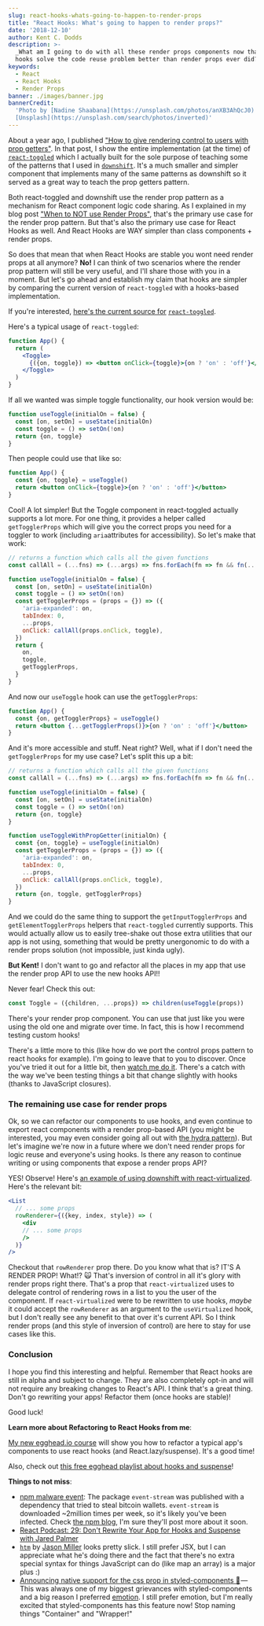 ```yaml
---
slug: react-hooks-whats-going-to-happen-to-render-props
title: "React Hooks: What's going to happen to render props?"
date: '2018-12-10'
author: Kent C. Dodds
description: >-
  _What am I going to do with all these render props components now that react
  hooks solve the code reuse problem better than render props ever did?_
keywords:
  - React
  - React Hooks
  - Render Props
banner: ./images/banner.jpg
bannerCredit:
  'Photo by [Nadine Shaabana](https://unsplash.com/photos/anXB3AhQcJ0) on
  [Unsplash](https://unsplash.com/search/photos/inverted)'
---
```


About a year ago, I published
["How to give rendering control to users with prop getters"](https://blog.kentcdodds.com/how-to-give-rendering-control-to-users-with-prop-getters-549eaef76acf).
In that post, I show the entire implementation (at the time) of
[`react-toggled`](https://github.com/kentcdodds/react-toggled) which I actually
built for the sole purpose of teaching some of the patterns that I used in
[`downshift`](https://github.com/paypal/downshift). It's a much smaller and
simpler component that implements many of the same patterns as downshift so it
served as a great way to teach the prop getters pattern.

Both react-toggled and downshift use the render prop pattern as a mechanism for
React component logic code sharing. As I explained in my blog post
["When to NOT use Render Props"](https://blog.kentcdodds.com/when-to-not-use-render-props-5397bbeff746),
that's the primary use case for the render prop pattern. But that's also the
primary use case for React Hooks as well. And React Hooks are WAY simpler than
class components + render props.

So does that mean that when React Hooks are stable you wont need render props at
all anymore? **No!** I can think of two scenarios where the render prop pattern
will still be very useful, and I'll share those with you in a moment. But let's
go ahead and establish my claim that hooks are simpler by comparing the current
version of `react-toggled` with a hooks-based implementation.

If you're interested,
[here's the current source for](https://github.com/kentcdodds/react-toggled/blob/8452a1f2a4ec7b64588cd8c9812e0faf8deb0271/src/index.js)
[`react-toggled`](https://github.com/kentcdodds/react-toggled/blob/8452a1f2a4ec7b64588cd8c9812e0faf8deb0271/src/index.js).

Here's a typical usage of `react-toggled`:

```jsx
function App() {
  return (
    <Toggle>
      {({on, toggle}) => <button onClick={toggle}>{on ? 'on' : 'off'}</button>}
    </Toggle>
  )
}
```

If all we wanted was simple toggle functionality, our hook version would be:

```js
function useToggle(initialOn = false) {
  const [on, setOn] = useState(initialOn)
  const toggle = () => setOn(!on)
  return {on, toggle}
}
```

Then people could use that like so:

```jsx
function App() {
  const {on, toggle} = useToggle()
  return <button onClick={toggle}>{on ? 'on' : 'off'}</button>
}
```

Cool! A lot simpler! But the Toggle component in react-toggled actually supports
a lot more. For one thing, it provides a helper called `getTogglerProps` which
will give you the correct props you need for a toggler to work (including
`aria`attributes for accessibility). So let's make that work:

```js
// returns a function which calls all the given functions
const callAll = (...fns) => (...args) => fns.forEach(fn => fn && fn(...args))

function useToggle(initialOn = false) {
  const [on, setOn] = useState(initialOn)
  const toggle = () => setOn(!on)
  const getTogglerProps = (props = {}) => ({
    'aria-expanded': on,
    tabIndex: 0,
    ...props,
    onClick: callAll(props.onClick, toggle),
  })
  return {
    on,
    toggle,
    getTogglerProps,
  }
}
```

And now our `useToggle` hook can use the `getTogglerProps`:

```jsx
function App() {
  const {on, getTogglerProps} = useToggle()
  return <button {...getTogglerProps()}>{on ? 'on' : 'off'}</button>
}
```

And it's more accessible and stuff. Neat right? Well, what if I don't need the
`getTogglerProps` for my use case? Let's split this up a bit:

```js
// returns a function which calls all the given functions
const callAll = (...fns) => (...args) => fns.forEach(fn => fn && fn(...args))

function useToggle(initialOn = false) {
  const [on, setOn] = useState(initialOn)
  const toggle = () => setOn(!on)
  return {on, toggle}
}

function useToggleWithPropGetter(initialOn) {
  const {on, toggle} = useToggle(initialOn)
  const getTogglerProps = (props = {}) => ({
    'aria-expanded': on,
    tabIndex: 0,
    ...props,
    onClick: callAll(props.onClick, toggle),
  })
  return {on, toggle, getTogglerProps}
}
```

And we could do the same thing to support the `getInputTogglerProps` and
`getElementTogglerProps` helpers that `react-toggled` currently supports. This
would actually allow us to easily tree-shake out those extra utilities that our
app is not using, something that would be pretty unergonomic to do with a render
props solution (not impossible, just kinda ugly).

**But Kent!** I don't want to go and refactor all the places in my app that use
the render prop API to use the new hooks API!!

Never fear! Check this out:

```js
const Toggle = ({children, ...props}) => children(useToggle(props))
```

There's your render prop component. You can use that just like you were using
the old one and migrate over time. In fact, this is how I recommend testing
custom hooks!

There's a little more to this (like how do we port the control props pattern to
react hooks for example). I'm going to leave that to you to discover. Once
you've tried it out for a little bit, then
[watch me do it](https://www.youtube.com/watch?v=_eVyLVFlSQk&list=PLV5CVI1eNcJgCrPH_e6d57KRUTiDZgs0u).
There's a catch with the way we've been testing things a bit that change
slightly with hooks (thanks to JavaScript closures).

### The remaining use case for render props

Ok, so we can refactor our components to use hooks, and even continue to export
react components with a render prop-based API (you might be interested, you may
even consider going all out with
[the hydra pattern](https://americanexpress.io/hydra/)). But let's imagine we're
now in a future where we don't need render props for logic reuse and everyone's
using hooks. Is there any reason to continue writing or using components that
expose a render props API?

YES! Observe! Here's
[an example of using downshift with react-virtualized](https://github.com/paypal/downshift/blob/9b3467dce2be59832765277570857de5679d8392/stories/examples/windowing-with-react-virtualized.js).
Here's the relevant bit:

```jsx
<List
  // ... some props
  rowRenderer={({key, index, style}) => (
    <div
    // ... some props
    />
  )}
/>
```

Checkout that `rowRenderer` prop there. Do you know what that is? IT'S A RENDER
PROP! What!? 🙀 That's inversion of control in all it's glory with render props
right there. That's a prop that `react-virtualized` uses to delegate control of
rendering rows in a list to you the user of the component. If
`react-virtualized` were to be rewritten to use hooks, _maybe_ it could accept
the `rowRenderer` as an argument to the `useVirtualized` hook, but I don't
really see any benefit to that over it's current API. So I think render props
(and this style of inversion of control) are here to stay for use cases like
this.

### Conclusion

I hope you find this interesting and helpful. Remember that React hooks are
still in alpha and subject to change. They are also completely opt-in and will
not require any breaking changes to React's API. I think that's a great thing.
Don't go rewriting your apps! Refactor them (once hooks are stable)!

Good luck!

**Learn more about Refactoring to React Hooks from me**:

[My new egghead.io course](blog/introducing-a-new-course-simplify-react-apps-with-react-hooks-and-suspense)
will show you how to refactor a typical app's components to use react hooks (and
React.lazy/suspense). It's a good time!

Also, check out
[this free egghead playlist about hooks and suspense](http://kcd.im/hooks-and-suspense)!

**Things to not miss**:

- [npm malware event](https://github.com/dominictarr/event-stream/issues/116):
  The package `event-stream` was published with a dependency that tried to steal
  bitcoin wallets. `event-stream` is downloaded ~2million times per week, so
  it's likely you've been infected. Check
  [the npm blog](https://blog.npmjs.org/), I'm sure they'll post more about it
  soon.
- [React Podcast: 29: Don't Rewrite Your App for Hooks and Suspense with Jared Palmer](https://reactpodcast.simplecast.fm/29)
- [`htm`](https://github.com/developit/htm) by
  [Jason Miller](https://twitter.com/_developit/status/1065026506068504577)
  looks pretty slick. I still prefer JSX, but I can appreciate what he's doing
  there and the fact that there's no extra special syntax for things JavaScript
  can do (like map an array) is a major plus :)
- [Announcing native support for the css prop in styled-components 🎉](https://medium.com/styled-components/announcing-native-support-for-the-css-prop-in-styled-components-245ca5252feb) — This
  was always one of my biggest grievances with styled-components and a big
  reason I preferred [emotion](https://emotion.sh/). I still prefer emotion, but
  I'm really excited that styled-components has this feature now! Stop naming
  things "Container" and "Wrapper!"
